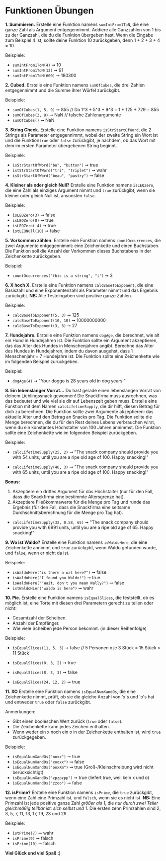 # Funktionen Übungen

**1. Summieren.**
Erstelle eine Funktion namens `sumIntFrom1ToN`, die eine ganze Zahl als Argument entgegennimmt. Addiere alle Ganzzahlen von 1 bis zu der Ganzzahl, die du die Funktion übergeben hast. Wenn die Eingabe zum Beispiel 4 ist, sollte deine Funktion 10 zurückgeben, denn 1 + 2 + 3 + 4 = 10.

Beispiele:
* `sumIntFrom1ToN(4)` ➞ 10
* `sumIntFrom1ToN(13)` ➞ 91
* `sumIntFrom1ToN(600)` ➞ 180300

**2. Cubed.**
Erstelle eine Funktion namens `sumOfCubes`, die drei Zahlen entgegennimmt und die Summe ihrer Würfel zurückgibt.

Beispiele:
* `sumOfCubes(1, 5, 9)` ➞ 855 // Da 1^3 + 5^3 + 9^3 = 1 + 125 + 729 = 855
* `sumOfCubes(2, 8)` ➞ NaN // falsche Zahlenargumente
* `sumOfCubes()` ➞ NaN

**3. String Check.**
Erstelle eine Funktion namens `isStrStartOfWord`, die 2 Strings als Parameter entgegennimmt, wobei der zweite String ein Wort ist und die Funktion`true` oder `false` zurückgibt, je nachdem, ob das Wort mit dem im ersten Parameter übergebenen String beginnt.


Beispiele:
* `isStrStartOfWord("bu", "button")` ➞ true
* `istStrStartOfWord("tri", "triplet")` ➞ wahr
* `isStrStartOfWord("beau", "pastry")` ➞ false

**4. Kleiner als oder gleich Null?**
Erstelle eine Funktion namens `isLEQZero`, die eine Zahl als einziges Argument nimmt und `true` zurückgibt, wenn sie kleiner oder gleich Null ist, ansonsten `false`.

Beispiele:
* `isLEQZero(3)` ➞ false
* `isLEQZero(0)` ➞ true
* `isLEQZero(-4)` ➞ true
* `istLEQNull(10)` ➞ false

**5. Vorkommen zählen.**
Erstelle eine Funktion namens `countOccurrences`, die zwei Argumente entgegennimmt: eine Zeichenkette und einen Buchstaben. Die Funktion soll die Anzahl der Vorkommen dieses Buchstabens in der Zeichenkette zurückgeben.

Beispiel:
* `countOccurrences("this is a string", "i")` ➞ 3

**6. X hoch X.**
Erstelle eine Funktion namens `calcBaseToExponent`, die eine Basiszahl und eine Exponentenzahl als Parameter nimmt und das Ergebnis zurückgibt. **NB:** Alle Testeingaben sind positive ganze Zahlen.

Beispiele:
* `calcBaseToExponent(5, 3)` ➞ 125
* `calcBaseToExponent(10, 10)` ➞ 10000000000
* `calcBaseToExponent(3, 3)` ➞ 27

**7. Hundejahre.**
Erstelle eine Funktion namens `dogAge`, die berechnet, wie alt ein Hund in Hundejahren ist. Die Funktion sollte ein Argument akzeptieren, das das Alter des Hundes in Menschenjahren angibt. Berechne das Alter des Hundes in Hundejahren, indem du davon ausgehst, dass 1 Menschenjahr = 7 Hundejahre ist. Die Funktion sollte eine Zeichenkette wie im folgenden Beispiel zurückgeben.

Beispiel:
* `dogAge(4)` ➞ "Your doggo is 28 years old in dog years!"

**8. Ein lebenslanger Vorrat...**
Du hast gerade einen lebenslangen Vorrat von deinem Lieblingssnack gewonnen! Die Snackfirma muss ausrechnen, was das bedeutet und wie viel sie dir auf Lebenszeit geben muss.  Erstelle eine Funktion mit dem Namen `calcLifetimeSupply`, die dir hilft, diesen Betrag für dich zu berechnen. Die Funktion sollte zwei Argumente akzeptieren: das aktuelle Alter und den Betrag an Snacks pro Tag. Die Funktion sollte die Menge berechnen, die du für den Rest deines Lebens verbrauchen wirst, wenn du ein konstantes Höchstalter von 100 Jahren annimmst. Die Funktion sollte eine Zeichenkette wie im folgenden Beispiel zurückgeben.

Beispiele:
 * `calcLifetimeSupply(25, 2)` ➞ "The snack company should provide you with 54 units, until you are a ripe old age of 100. Happy snacking!"

* `calcLifetimeSupply(40, 3)` ➞ "The snack company should provide you with 65 units, until you are a ripe old age of 100. Happy snacking!"

**Bonus:**
1) Akzeptiere ein drittes Argument für das Höchstalter (nur für den Fall, dass die Snackfirma eine bestimmte Altersgrenze hat).
2) Akzeptiere Fließkommawerte für die Menge pro Tag und runde das Ergebnis (für den Fall, dass die Snackfirma eine seltsame Durchschnittsberechnung für die Menge pro Tag hat).

* `calcLifetimeSupply(32, 0.58, 65)` ➞ "The snack company should provide you with 6991 units, until you are a ripe old age of 65. Happy snacking!"

**9. Wo ist Waldo?**
Erstelle eine Funktion namens `isWaldoHere`, die eine Zeichenkette annimmt und `true` zurückgibt, wenn Waldo gefunden wurde, und `false`, wenn er nicht da ist.

Beispiele:
* `isWaldoHere("is there a wal here?")` ➞ false
* `isWaldoHere("I found you Waldo!")` ➞ true
* `isWaldoHere(""Wait, don't you mean Wally?")` ➞ false
* `istWaldoHier("waldo is here")` ➞ wahr

**10. Pie.**
Erstelle eine Funktion namens `isEqualSlices`, die feststellt, ob es möglich ist, eine Torte mit diesen drei Parametern gerecht zu teilen oder nicht:

* Gesamtzahl der Scheiben.
* Anzahl der Empfänger.
* Wie viele Scheiben jede Person bekommt. (in dieser Reihenfolge)

Beispiele:
* `isEqualSlices(11, 5, 3)` ➞ false // 5 Personen x je 3 Stück = 15 Stück > 11 Stück

* `isEqualSlices(8, 3, 2)` ➞ true
* `isEqualSlices(8, 3, 3)` ➞ false
* `isEqualSlices(24, 12, 2)` ➞ true

**11. XO**
Erstelle eine Funktion namens `isEqualNumXandOs`, die eine Zeichenkette nimmt, prüft, ob sie die gleiche Anzahl von 'x's und 'o's hat und entweder `true` oder `false` zurückgibt.

Anmerkungen:

* Gibt einen booleschen Wert zurück (`true` oder `false`).
* Die Zeichenkette kann jedes Zeichen enthalten.
* Wenn weder ein x noch ein o in der Zeichenkette enthalten ist, wird `true` zurückgegeben.

Beispiele:
* `isEqualNumXandOs("ooxx")` ➞ true
* `isEqualNumXandOs("xooxx")` ➞ false
* `isEqualNumXandOs("ooxXm")` ➞ true (Groß-/Kleinschreibung wird nicht berücksichtigt)
* `isEqualNumXandOs("zpzpzpp")` ➞ true (liefert true, weil kein x und o)
* `isEqualNumXandOs("zzoo")` ➞ false

**12. isPrime?**
Erstelle eine Funktion namens `isPrime`, die `true` zurückgibt, wenn eine Zahl eine Primzahl ist, und `falsch`, wenn sie es nicht ist. **NB:** Eine Primzahl ist jede positive ganze Zahl *größer als 1*, die *nur durch zwei Teiler gleichmäßig teilbar ist: sich selbst und 1*. Die ersten zehn Primzahlen sind 2, 3, 5, 7, 11, 13, 17, 19, 23 und 29.

Beispiele:
* `istPrime(7)` ➞ wahr
* `isPrime(9)` ➞ falsch
* `isPrime(10)` ➞ falsch

**Viel Glück und viel Spaß :)**
